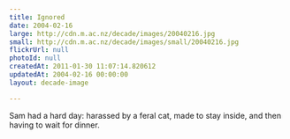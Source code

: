 ```yaml
---
title: Ignored
date: 2004-02-16
large: http://cdn.m.ac.nz/decade/images/20040216.jpg
small: http://cdn.m.ac.nz/decade/images/small/20040216.jpg
flickrUrl: null
photoId: null
createdAt: 2011-01-30 11:07:14.820612
updatedAt: 2004-02-16 00:00:00
layout: decade-image

---
```

Sam had a hard day: harassed by a feral cat, made to stay inside, and then having to wait for dinner.
